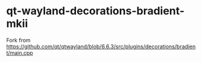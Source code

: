 # qt-wayland-decorations-bradient-mkii
Fork from https://github.com/qt/qtwayland/blob/6.6.3/src/plugins/decorations/bradient/main.cpp
